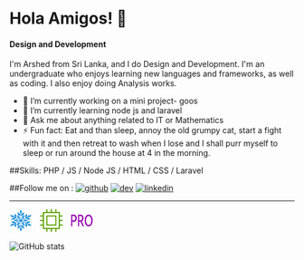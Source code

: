 <!--
**Arshed-Ahmed/Arshed-Ahmed** is a ✨ _special_ ✨ repository because its `README.md` (this file) appears on your GitHub profile.
- 🔭 I’m currently working on a mini project- goos
- 🌱 I’m currently learning node js and laravel
- 👯 I’m looking to collaborate on ...
- 🤔 I’m looking for help with ...
- 💬 Ask me about anything related to IT and Mathematics.
- 📫 How to reach me: ...
- 😄 Pronouns: ...
- ⚡ Fun fact: ...
-->
# Hola Amigos! 👋
#### Design and Development
I'm Arshed from Sri Lanka, and I do Design and Development. I'm an undergraduate who enjoys learning new languages and frameworks, as well as coding. I also enjoy doing Analysis works.

- 🔭 I’m currently working on a mini project- goos 
- 🌱 I’m currently learning node js and laravel 
- 💬 Ask me about anything related to IT or Mathematics 
- ⚡ Fun fact: Eat and than sleep, annoy the old grumpy cat, start a fight with it and then retreat to wash when I lose and I shall purr myself to sleep or run around the house at 4 in the morning. 

##Skills: 
PHP / JS / Node JS / HTML / CSS / Laravel

##Follow me on :
[<img src='https://cdn.jsdelivr.net/npm/simple-icons@3.0.1/icons/github.svg' alt='github' height='40'>](https://github.com/Arshed-Ahmed)  [<img src='https://cdn.jsdelivr.net/npm/simple-icons@3.0.1/icons/dev-dot-to.svg' alt='dev' height='40'>](https://dev.to/arshedahmed)  [<img src='https://cdn.jsdelivr.net/npm/simple-icons@3.0.1/icons/linkedin.svg' alt='linkedin' height='40'>](https://www.linkedin.com/in/arshed-ahmed-19960229a/)  <hr>

<a href='https://archiveprogram.github.com/'><img src='https://raw.githubusercontent.com/acervenky/animated-github-badges/master/assets/acbadge.gif' width='40' height='40'></a> <a href='https://docs.github.com/en/developers'><img src='https://raw.githubusercontent.com/acervenky/animated-github-badges/master/assets/devbadge.gif' width='40' height='40'></a> <a href='https://github.com/pricing'><img src='https://raw.githubusercontent.com/acervenky/animated-github-badges/master/assets/pro.gif' width='40' height='40'></a> 

![GitHub stats](https://github-readme-stats.vercel.app/api?username=Arshed-Ahmed&show_icons=true)  
